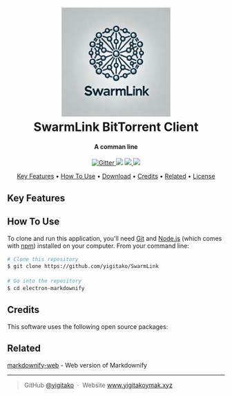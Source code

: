 <h1 align="center">
  <br>
  <img src="Documentation/images/SwarmLink_logo.webp" alt="SwarmLink Logo" width="50%">
  <br>
  SwarmLink BitTorrent Client
  <br>
</h1>

<h4 align="center">A comman line</h4>

<p align="center">
  <a href="https://badge.fury.io/js/electron-markdownify">
    <img src="https://badge.fury.io/js/electron-markdownify.svg"
         alt="Gitter">
  </a>
  <a href="https://gitter.im/amitmerchant1990/electron-markdownify"><img src="https://badges.gitter.im/amitmerchant1990/electron-markdownify.svg"></a>
  <a href="https://saythanks.io/to/bullredeyes@gmail.com">
      <img src="https://img.shields.io/badge/SayThanks.io-%E2%98%BC-1EAEDB.svg">
  </a>
  <a href="https://www.paypal.me/AmitMerchant">
    <img src="https://img.shields.io/badge/$-donate-ff69b4.svg?maxAge=2592000&amp;style=flat">
  </a>
</p>

<p align="center">
  <a href="#key-features">Key Features</a> •
  <a href="#how-to-use">How To Use</a> •
  <a href="#download">Download</a> •
  <a href="#credits">Credits</a> •
  <a href="#related">Related</a> •
  <a href="#license">License</a>
</p>

## Key Features

## How To Use

To clone and run this application, you'll need [Git](https://git-scm.com)
and [Node.js](https://nodejs.org/en/download/) (which comes with [npm](http://npmjs.com)) installed on your computer.
From your command line:

```bash
# Clone this repository
$ git clone https://github.com/yigitako/SwarmLink

# Go into the repository
$ cd electron-markdownify
```

## Credits

This software uses the following open source packages:

## Related

[markdownify-web](https://github.com/amitmerchant1990/markdownify-web) - Web version of Markdownify


---
> GitHub [@yigitako](https://github.com/yigitako) &nbsp;&middot;&nbsp;
> Website www.yigitakoymak.xyz 
